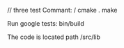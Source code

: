 // three test
Commant:
  /
  cmake .
  make

Run google tests:
  bin/build

The code is located path /src/lib
